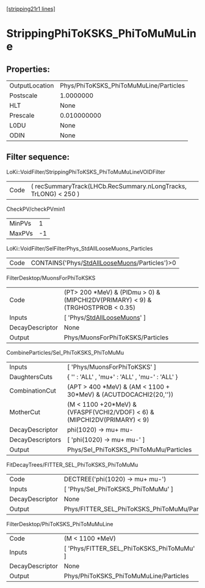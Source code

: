 [[stripping21r1 lines]](./stripping21r1-index)

# StrippingPhiToKSKS_PhiToMuMuLine

## Properties:

|                |                                        |
|----------------|----------------------------------------|
| OutputLocation | Phys/PhiToKSKS_PhiToMuMuLine/Particles |
| Postscale      | 1.0000000                              |
| HLT            | None                                   |
| Prescale       | 0.010000000                            |
| L0DU           | None                                   |
| ODIN           | None                                   |

## Filter sequence:

LoKi::VoidFilter/StrippingPhiToKSKS_PhiToMuMuLineVOIDFilter

|      |                                                                 |
|------|-----------------------------------------------------------------|
| Code | ( recSummaryTrack(LHCb.RecSummary.nLongTracks, TrLONG) \< 250 ) |

CheckPV/checkPVmin1

|        |     |
|--------|-----|
| MinPVs | 1   |
| MaxPVs | -1  |

LoKi::VoidFilter/SelFilterPhys_StdAllLooseMuons_Particles

|      |                                                                                                    |
|------|----------------------------------------------------------------------------------------------------|
| Code | CONTAINS('Phys/[StdAllLooseMuons](./stripping21r1-commonparticles-stdallloosemuons)/Particles')\>0 |

FilterDesktop/MuonsForPhiToKSKS

|                 |                                                                                     |
|-----------------|-------------------------------------------------------------------------------------|
| Code            | (PT\> 200 \*MeV) & (PIDmu \> 0) & (MIPCHI2DV(PRIMARY) \< 9) & (TRGHOSTPROB \< 0.35) |
| Inputs          | [ 'Phys/[StdAllLooseMuons](./stripping21r1-commonparticles-stdallloosemuons)' ]   |
| DecayDescriptor | None                                                                                |
| Output          | Phys/MuonsForPhiToKSKS/Particles                                                    |

CombineParticles/Sel_PhiToKSKS_PhiToMuMu

|                  |                                                                              |
|------------------|------------------------------------------------------------------------------|
| Inputs           | [ 'Phys/MuonsForPhiToKSKS' ]                                               |
| DaughtersCuts    | { '' : 'ALL' , 'mu+' : 'ALL' , 'mu-' : 'ALL' }                               |
| CombinationCut   | (APT \> 400 \*MeV) & (AM \< 1100 + 30\*MeV) & (ACUTDOCACHI2(20,''))          |
| MotherCut        | (M \< 1100 +20\*MeV) & (VFASPF(VCHI2/VDOF) \< 6) & (MIPCHI2DV(PRIMARY) \< 9) |
| DecayDescriptor  | phi(1020) -\> mu+ mu-                                                        |
| DecayDescriptors | [ 'phi(1020) -\> mu+ mu-' ]                                                |
| Output           | Phys/Sel_PhiToKSKS_PhiToMuMu/Particles                                       |

FitDecayTrees/FITTER_SEL_PhiToKSKS_PhiToMuMu

|                 |                                               |
|-----------------|-----------------------------------------------|
| Code            | DECTREE('phi(1020) -\> mu+ mu-')              |
| Inputs          | [ 'Phys/Sel_PhiToKSKS_PhiToMuMu' ]          |
| DecayDescriptor | None                                          |
| Output          | Phys/FITTER_SEL_PhiToKSKS_PhiToMuMu/Particles |

FilterDesktop/PhiToKSKS_PhiToMuMuLine

|                 |                                             |
|-----------------|---------------------------------------------|
| Code            | (M \< 1100 \*MeV)                           |
| Inputs          | [ 'Phys/FITTER_SEL_PhiToKSKS_PhiToMuMu' ] |
| DecayDescriptor | None                                        |
| Output          | Phys/PhiToKSKS_PhiToMuMuLine/Particles      |
